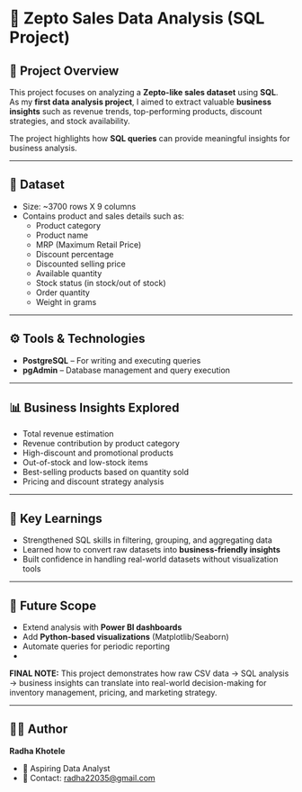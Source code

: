 # 🛒 Zepto Sales Data Analysis (SQL Project)

## 📌 Project Overview
This project focuses on analyzing a **Zepto-like sales dataset** using **SQL**.  
As my **first data analysis project**, I aimed to extract valuable **business insights** such as revenue trends, top-performing products, discount strategies, and stock availability.  

The project highlights how **SQL queries** can provide meaningful insights for business analysis.

---

## 📂 Dataset
- Size: ~3700 rows X 9 columns   
- Contains product and sales details such as:  
  - Product category  
  - Product name  
  - MRP (Maximum Retail Price)  
  - Discount percentage  
  - Discounted selling price  
  - Available quantity  
  - Stock status (in stock/out of stock)  
  - Order quantity  
  - Weight in grams  

---

## ⚙️ Tools & Technologies
- **PostgreSQL** – For writing and executing queries  
- **pgAdmin** – Database management and query execution  

---

## 📊 Business Insights Explored
- Total revenue estimation  
- Revenue contribution by product category  
- High-discount and promotional products  
- Out-of-stock and low-stock items  
- Best-selling products based on quantity sold  
- Pricing and discount strategy analysis  

---

## 🚀 Key Learnings
- Strengthened SQL skills in filtering, grouping, and aggregating data  
- Learned how to convert raw datasets into **business-friendly insights**  
- Built confidence in handling real-world datasets without visualization tools  

---

## 📌 Future Scope
- Extend analysis with **Power BI dashboards**  
- Add **Python-based visualizations** (Matplotlib/Seaborn)  
- Automate queries for periodic reporting
- 

  **FINAL NOTE:**
This project demonstrates how raw CSV data → SQL analysis → business insights can translate into real-world decision-making for inventory management, pricing, and marketing strategy.

---

## 👩‍💻 Author
**Radha Khotele**  
- 💼 Aspiring Data Analyst     
- 📧 Contact: radha22035@gmail.com  

